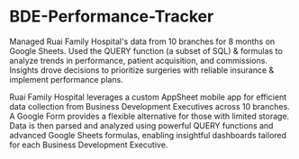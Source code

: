 # BDE-Performance-Tracker
Managed Ruai Family Hospital's data from 10 branches for 8 months on Google Sheets. Used the QUERY function (a subset of SQL) &amp; formulas to analyze trends in performance, patient acquisition, and commissions. Insights drove decisions to prioritize surgeries with reliable insurance &amp; implement performance plans.

Ruai Family Hospital leverages a custom AppSheet mobile app for efficient data collection from Business Development Executives across 10 branches. A Google Form provides a flexible alternative for those with limited storage. Data is then parsed and analyzed using powerful QUERY functions and advanced Google Sheets formulas, enabling insightful dashboards tailored for each Business Development Executive.
